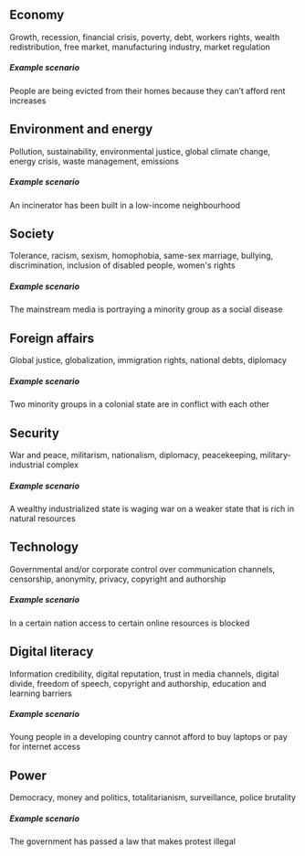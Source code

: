 ## Economy

Growth, recession, financial crisis, poverty, debt, workers rights, wealth redistribution, free market, manufacturing industry, market regulation

##### Example scenario

People are being evicted from their homes because they can’t afford rent increases

## Environment and energy

Pollution, sustainability, environmental justice, global climate change, energy crisis, waste management, emissions

##### Example scenario

An incinerator has been built in a low-income neighbourhood

## Society

Tolerance, racism, sexism, homophobia, same-sex marriage, bullying, discrimination, inclusion of disabled people, women's rights

##### Example scenario

The mainstream media is portraying a minority group as a social disease

## Foreign affairs

Global justice, globalization, immigration rights, national debts, diplomacy

##### Example scenario

Two minority groups in a colonial state are in conflict with each other

## Security

War and peace, militarism, nationalism, diplomacy, peacekeeping, military-industrial complex

##### Example scenario

A wealthy industrialized state is waging war on a weaker state that is rich in natural resources

## Technology

Governmental and/or corporate control over communication channels, censorship, anonymity, privacy, copyright and authorship

##### Example scenario

In a certain nation access to certain online resources is blocked

## Digital literacy

Information credibility, digital reputation, trust in media channels, digital divide, freedom of speech, copyright and authorship, education and learning barriers

##### Example scenario

Young people in a developing country cannot afford to buy laptops or pay for internet access

## Power

Democracy, money and politics, totalitarianism, surveillance, police brutality

##### Example scenario

The government has passed a law that makes protest illegal